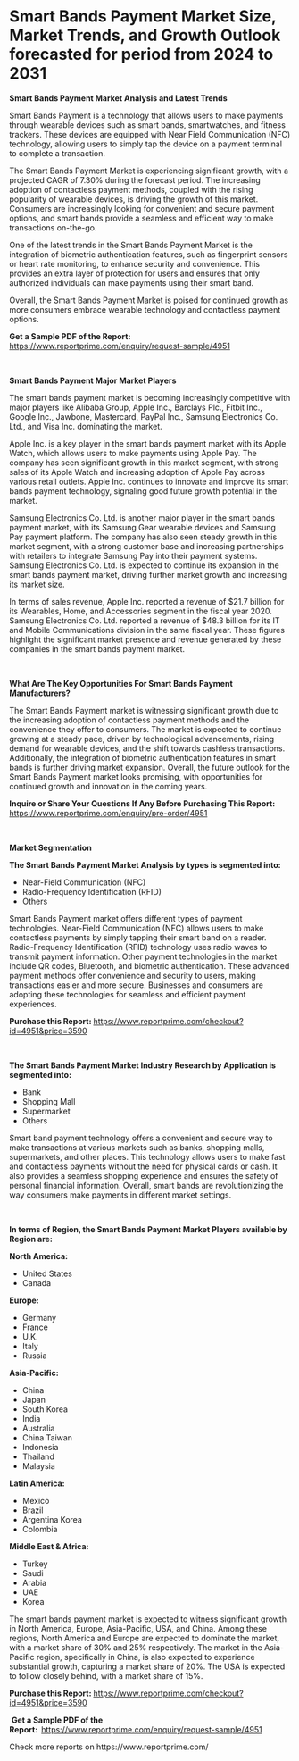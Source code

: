 <p><h1>Smart Bands Payment Market Size, Market Trends, and Growth Outlook forecasted for period from 2024 to 2031</h1></p><p><strong>Smart Bands Payment Market Analysis and Latest Trends</strong></p>
<p><p>Smart Bands Payment is a technology that allows users to make payments through wearable devices such as smart bands, smartwatches, and fitness trackers. These devices are equipped with Near Field Communication (NFC) technology, allowing users to simply tap the device on a payment terminal to complete a transaction.</p><p>The Smart Bands Payment Market is experiencing significant growth, with a projected CAGR of 7.30% during the forecast period. The increasing adoption of contactless payment methods, coupled with the rising popularity of wearable devices, is driving the growth of this market. Consumers are increasingly looking for convenient and secure payment options, and smart bands provide a seamless and efficient way to make transactions on-the-go.</p><p>One of the latest trends in the Smart Bands Payment Market is the integration of biometric authentication features, such as fingerprint sensors or heart rate monitoring, to enhance security and convenience. This provides an extra layer of protection for users and ensures that only authorized individuals can make payments using their smart band.</p><p>Overall, the Smart Bands Payment Market is poised for continued growth as more consumers embrace wearable technology and contactless payment options.</p></p>
<p><strong>Get a Sample PDF of the Report:&nbsp;</strong> <a href="https://www.reportprime.com/enquiry/request-sample/4951">https://www.reportprime.com/enquiry/request-sample/4951</a></p>
<p>&nbsp;</p>
<p><strong>Smart Bands Payment Major Market Players</strong></p>
<p><p>The smart bands payment market is becoming increasingly competitive with major players like Alibaba Group, Apple Inc., Barclays Plc., Fitbit Inc., Google Inc., Jawbone, Mastercard, PayPal Inc., Samsung Electronics Co. Ltd., and Visa Inc. dominating the market.</p><p>Apple Inc. is a key player in the smart bands payment market with its Apple Watch, which allows users to make payments using Apple Pay. The company has seen significant growth in this market segment, with strong sales of its Apple Watch and increasing adoption of Apple Pay across various retail outlets. Apple Inc. continues to innovate and improve its smart bands payment technology, signaling good future growth potential in the market.</p><p>Samsung Electronics Co. Ltd. is another major player in the smart bands payment market, with its Samsung Gear wearable devices and Samsung Pay payment platform. The company has also seen steady growth in this market segment, with a strong customer base and increasing partnerships with retailers to integrate Samsung Pay into their payment systems. Samsung Electronics Co. Ltd. is expected to continue its expansion in the smart bands payment market, driving further market growth and increasing its market size.</p><p>In terms of sales revenue, Apple Inc. reported a revenue of $21.7 billion for its Wearables, Home, and Accessories segment in the fiscal year 2020. Samsung Electronics Co. Ltd. reported a revenue of $48.3 billion for its IT and Mobile Communications division in the same fiscal year. These figures highlight the significant market presence and revenue generated by these companies in the smart bands payment market.</p></p>
<p>&nbsp;</p>
<p><strong>What Are The Key Opportunities For Smart Bands Payment Manufacturers?</strong></p>
<p><p>The Smart Bands Payment market is witnessing significant growth due to the increasing adoption of contactless payment methods and the convenience they offer to consumers. The market is expected to continue growing at a steady pace, driven by technological advancements, rising demand for wearable devices, and the shift towards cashless transactions. Additionally, the integration of biometric authentication features in smart bands is further driving market expansion. Overall, the future outlook for the Smart Bands Payment market looks promising, with opportunities for continued growth and innovation in the coming years.</p></p>
<p><strong>Inquire or Share Your Questions If Any Before Purchasing This Report:</strong> <a href="https://www.reportprime.com/enquiry/pre-order/4951">https://www.reportprime.com/enquiry/pre-order/4951</a></p>
<p>&nbsp;</p>
<p><strong>Market Segmentation</strong></p>
<p><strong>The Smart Bands Payment Market Analysis by types is segmented into:</strong></p>
<p><ul><li>Near-Field Communication (NFC)</li><li>Radio-Frequency Identification (RFID)</li><li>Others</li></ul></p>
<p><p>Smart Bands Payment market offers different types of payment technologies. Near-Field Communication (NFC) allows users to make contactless payments by simply tapping their smart band on a reader. Radio-Frequency Identification (RFID) technology uses radio waves to transmit payment information. Other payment technologies in the market include QR codes, Bluetooth, and biometric authentication. These advanced payment methods offer convenience and security to users, making transactions easier and more secure. Businesses and consumers are adopting these technologies for seamless and efficient payment experiences.</p></p>
<p><strong>Purchase this Report:&nbsp;</strong><a href="https://www.reportprime.com/checkout?id=4951&price=3590">https://www.reportprime.com/checkout?id=4951&price=3590</a></p>
<p>&nbsp;</p>
<p><strong>The Smart Bands Payment Market Industry Research by Application is segmented into:</strong></p>
<p><ul><li>Bank</li><li>Shopping Mall</li><li>Supermarket</li><li>Others</li></ul></p>
<p><p>Smart band payment technology offers a convenient and secure way to make transactions at various markets such as banks, shopping malls, supermarkets, and other places. This technology allows users to make fast and contactless payments without the need for physical cards or cash. It also provides a seamless shopping experience and ensures the safety of personal financial information. Overall, smart bands are revolutionizing the way consumers make payments in different market settings.</p></p>
<p>&nbsp;</p>
<p><strong>In terms of Region, the Smart Bands Payment Market Players available by Region are:</strong></p>
<p>
    <p> <strong> North America: </strong>
        <ul>
            <li>United States</li>
            <li>Canada</li>
        </ul>
        </p> 
    <p> <strong> Europe: </strong>
        <ul>
            <li>Germany</li>
            <li>France</li>
            <li>U.K.</li>
            <li>Italy</li>
            <li>Russia</li>
        </ul>
        </p> 
    <p> <strong> Asia-Pacific: </strong>
        <ul>
            <li>China</li>
            <li>Japan</li>
            <li>South Korea</li>
            <li>India</li>
            <li>Australia</li>
            <li>China Taiwan</li>
            <li>Indonesia</li>
            <li>Thailand</li>
            <li>Malaysia</li>
        </ul>
        </p> 
    <p> <strong> Latin America: </strong>
        <ul>
            <li>Mexico</li>
            <li>Brazil</li>
            <li>Argentina Korea</li>
            <li>Colombia</li>
        </ul>
        </p> 
    <p> <strong> Middle East & Africa: </strong>
        <ul>
            <li>Turkey</li>
            <li>Saudi</li>
            <li>Arabia</li>
            <li>UAE</li>
            <li>Korea</li>
        </ul>
    </p>
    </p>
<p><p>The smart bands payment market is expected to witness significant growth in North America, Europe, Asia-Pacific, USA, and China. Among these regions, North America and Europe are expected to dominate the market, with a market share of 30% and 25% respectively. The market in the Asia-Pacific region, specifically in China, is also expected to experience substantial growth, capturing a market share of 20%. The USA is expected to follow closely behind, with a market share of 15%.</p></p>
<p><strong>Purchase this Report: </strong><a href="https://www.reportprime.com/checkout?id=4951&price=3590">https://www.reportprime.com/checkout?id=4951&price=3590</a></p>
<p>&nbsp;<strong>Get a Sample PDF of the Report:&nbsp;&nbsp;</strong><a href="https://www.reportprime.com/enquiry/request-sample/4951">https://www.reportprime.com/enquiry/request-sample/4951</a></p>
<p><strong></strong></p>
<p>Check more reports on https://www.reportprime.com/</p>